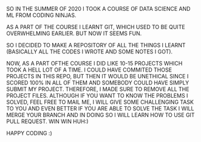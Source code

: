SO IN THE SUMMER OF 2020 I TOOK A COURSE OF DATA SCIENCE AND ML FROM CODING NINJAS.

AS A PART OF THE COURSE I LEARNT GIT, WHICH USED TO BE QUITE OVERWHELMING EARLIER. BUT NOW IT SEEMS FUN.

SO I DECIDED TO MAKE A REPOSITORY OF ALL THE THINGS I LEARNT (BASICALLY ALL THE CODES I WROTE AND SOME NOTES I GOT).

NOW, AS A PART OFTHE COURSE I DID LIKE 10-15 PROJECTS WHICH TOOK A HELL LOT OF A TIME. I COULD HAVE COMMITED THOSE PROJECTS IN THIS REPO, BUT THEN IT WOULD BE UNETHICAL
SINCE I SCORED 100% IN ALL OF THEM AND SOMEBODY COULD HAVE SIMPLY SUBMIT MY PROJECT. THEREFORE, I MADE SURE TO REMOVE ALL THE PROJECT FILES. ALTHOUGH IF YOU WANT TO KNOW THE PROBLEMS I SOLVED, FEEL FREE TO MAIL ME, I WILL GIVE SOME CHALLENGING TASK TO YOU AND EVEN BETTER IF YOU ARE ABLE TO SOLVE THE TASK I WILL MERGE YOUR BRANCH AND IN DOING SO 
I WILL LEARN HOW TO USE GIT PULL REQUEST. WIN WIN HUH:)

HAPPY CODING :)
